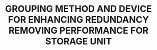 ---
layout: publication-single
title: GROUPING METHOD AND DEVICE FOR ENHANCING REDUNDANCY REMOVING PERFORMANCE FOR STORAGE UNIT
name: US Patent #9,501,239
first-author: 최종무
co-authors: 차재혁, 원유집, 강수용, 윤성로, 김종화, 손익준, 윤상엽
during: 2016.11.22
location: 미국
impactfactor: 
doi: 
note: 
categories: 
 - Flash Memory and Non-Volatile RAM
tag: 
 - Patents
---